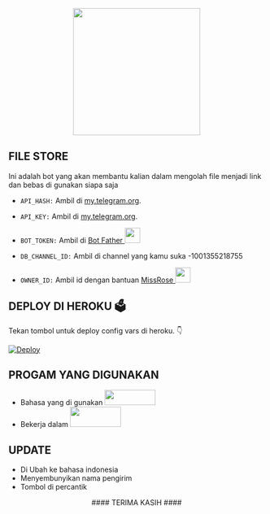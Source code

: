 <p align="center">
  <a href="https://github.com/kenkannih/File-Store">
    <img src="https://telegra.ph/file/a112fce4e23d859badcd4.jpg" width ="250">
  </a>

## FILE STORE
Ini adalah bot yang akan membantu kalian dalam mengolah file menjadi link dan bebas di gunakan siapa saja

- `API_HASH:` Ambil di [my.telegram.org](https://my.telegram.org).

- `API_KEY:` Ambil di [my.telegram.org](https://my.telegram.org).

- `BOT_TOKEN:` Ambil di [Bot Father <img src="https://telegra.ph/file/8d80c13110506bf1cb58e.jpg" width="30" height="30">](https://telegram.dog/BotFather)

- `DB_CHANNEL_ID:` Ambil di channel yang kamu suka -1001355218755

- `OWNER_ID:` Ambil id dengan bantuan [MissRose <img src="https://telegra.ph/file/0a36032bd2221c8d4209d.jpg" width="30" height="30">](https://telegram.dog/MissRose_bot)
## DEPLOY DI HEROKU 🗳
Tekan tombol untuk deploy config vars di heroku. 👇

[![Deploy](https://www.herokucdn.com/deploy/button.svg)](https://heroku.com/deploy?template=https://github.com/kenkannih/File-Store)

## PROGAM YANG DIGUNAKAN
- Bahasa yang di gunakan [<img src="https://telegra.ph/file/960ed8709acaf8c68b894.jpg" width="100" height="30">](https://www.python.org/)
- Bekerja dalam [<img src="https://telegra.ph/file/804f06d1590f7619a63ed.jpg" width="100" height="40">](https://github.com/pyrogram/pyrogram)

## UPDATE
- Di Ubah ke bahasa indonesia
- Menyembunyikan nama pengirim
- Tombol di percantik

<p align="center">
#### TERIMA KASIH ####
